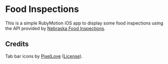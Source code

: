 Food Inspections
================

This is a simple RubyMotion iOS app to display some food inspections using the 
API provided by [Nebraska Food Inspections](http://foodinspections.opennebraska.io).

Credits
-------
Tab bar icons by [PixelLove](http://www.pixellove.com) ([License](http://www.pixellove.com/free-license)).